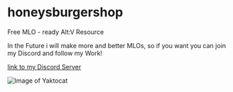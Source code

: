 # honeysburgershop
Free MLO - ready Alt:V Resource

In the Future i will make more and better MLOs, so if you want you can join my Discord and follow my Work!

[link to my Discord Server](https://discord.gg/qgHVTzZ)

![Image of Yaktocat](https://imgur.com/g1Q2Lck.png)
